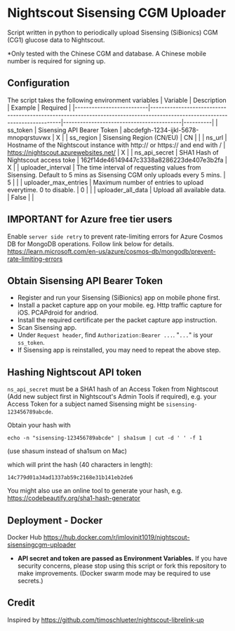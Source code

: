 # Nightscout Sisensing CGM Uploader
Script written in python to periodically upload Sisensing (SiBionics) CGM (CG1) glucose data to Nightscout.

*Only tested with the Chinese CGM and database. A Chinese mobile number is required for signing up.

## Configuration
The script takes the following environment variables
| Variable                 | Description                                                                                                                | Example                                  | Required |
|--------------------------|----------------------------------------------------------------------------------------------------------------------------|------------------------------------------|----------|
| ss_token                 | Sisensing API Bearer Token                                                                                                 | abcdefgh-1234-ijkl-5678-mnopqrstuvwx     | X        |
| ss_region                | Sisensing Region (CN/EU)                                                                                                   | CN                                       |          |
| ns_url                   | Hostname of the Nightscout instance with http:// or https:// and end with /                                                | https://nightscout.azurewebsites.net/    | X        |
| ns_api_secret            | SHA1 Hash of Nightscout access toke                                                                                        | 162f14de46149447c3338a8286223de407e3b2fa | X        |
| uploader_interval        | The time interval of requesting values from Sisensing. Default to 5 mins as Sisensing CGM only uploads every 5 mins.       | 5                                        |          |
| uploader_max_entries     | Maximum number of entries to upload everytime. 0 to disable.                                                               | 0                                        |          |
| uploader_all_data        | Upload all available data.                                                                                                 | False                                    |          |


## IMPORTANT for Azure free tier users
Enable `server side retry` to prevent rate-limiting errors for Azure Cosmos DB for MongoDB operations. Follow link below for details.
https://learn.microsoft.com/en-us/azure/cosmos-db/mongodb/prevent-rate-limiting-errors  

## Obtain Sisensing API Bearer Token
- Register and run your Sisensing (SiBionics) app on mobile phone first.
- Install a packet capture app on your mobile. eg. Http traffic capture for iOS. PCAPdroid for andriod.
- Install the required certificate per the packet capture app instruction.
- Scan Sisensing app.
- Under `Request header`, find `Authorization:Bearer ...`. "`...`" is your `ss_token`.
- If Sisensing app is reinstalled, you may need to repeat the above step.

## Hashing Nightscout API token
`ns_api_secret`  must be a SHA1 hash of an Access Token from Nightscout (Add new subject first in Nightscout's Admin Tools if required), e.g. your Access Token for a subject named Sisensing might be `sisensing-123456789abcde`.

Obtain your hash with
```
echo -n "sisensing-123456789abcde" | sha1sum | cut -d ' ' -f 1
```
(use shasum instead of sha1sum on Mac)

which will print the hash (40 characters in length):
```
14c779d01a34ad1337ab59c2168e31b141eb2de6
```
You might also use an online tool to generate your hash, e.g. https://codebeautify.org/sha1-hash-generator

## Deployment - Docker

Docker Hub
https://hub.docker.com/r/imlovinit1019/nightscout-sisensingcgm-uploader

* **API secret and token are passed as Environment Variables.** If you have security concerns, please stop using this script or fork this repository to make improvements. (Docker swarm mode may be required to use secrets.)


## Credit
Inspired by https://github.com/timoschlueter/nightscout-librelink-up
